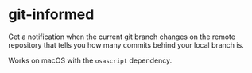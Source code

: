 # git-informed
Get a notification when the current git branch changes on the remote repository that tells you how many commits behind your local branch is.

Works on macOS with the `osascript` dependency.
